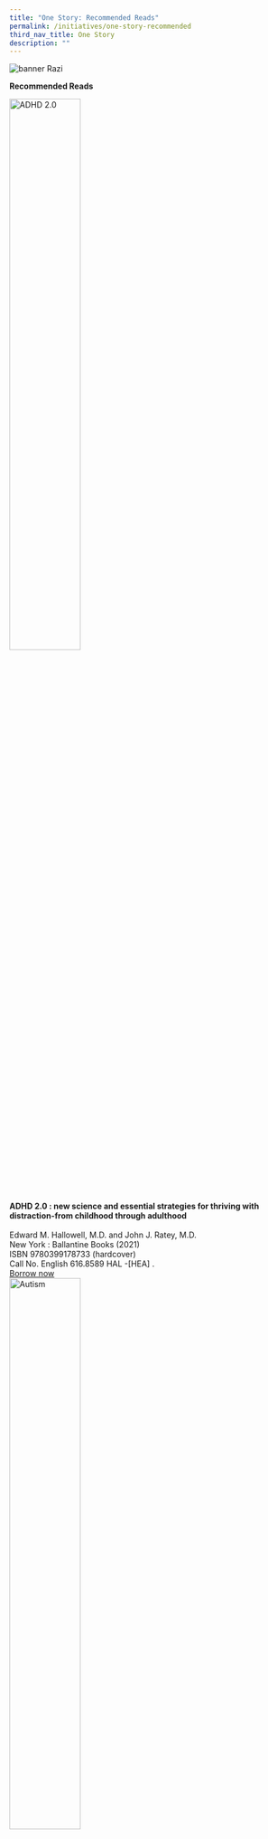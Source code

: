 ```yaml
---
title: "One Story: Recommended Reads"
permalink: /initiatives/one-story-recommended
third_nav_title: One Story
description: ""
---
```

![banner Razi](/images/one-story-razi/OS21%20Website%20Banner.jpg)

**Recommended Reads**


<div>
	<div class="row is-multiline">
		<div class="col is-half-tablet padding--bottom--lg">
			<img src="/images/one-story-razi/ADHD.jpg" style="width:50%" alt="ADHD 2.0">
			<div>
				<b>ADHD 2.0 : new science and essential strategies for thriving with distraction-from childhood through adulthood  </b> <br><br>Edward M. Hallowell, M.D. and John J. Ratey, M.D. <br> New York : Ballantine Books (2021) <br>ISBN	 9780399178733 (hardcover) <br>
Call No. English 616.8589 HAL -[HEA]
.<br><a href="https://nlb.overdrive.com/media/5403801" target="_blank">Borrow now</a><br>
			</div>
		</div>
		<div class="col is-half-tablet padding--bottom--lg">
			<img src="/images/one-story-razi/Autism.jpg" style="width:50%" alt="Autism">
			<div>
				<b>Living with Autism</b><br><br>Dr Sung Min, Lena Heng, Magdalene Foo, Kheng Joo Lian.<br>Singapore : Marshall Cavendish Editions (2015)<br>ISBN  9789814634175 <br>
Call No.  English 618.9285882 SUN
<br><a href="https://nlb.overdrive.com/media/2472113" target="_blank">Borrow now</a>
			</div>
		</div>
	<div class="row is-multiline">
		<div class="col is-half-tablet padding--bottom--lg">
			<img src="/images/one-story-razi/Pengurusan.png" style="width:50%" alt="Pengurusan" />
			<div>
				<b>Pengurusan tingkah laku kanak-kanak autisme: panduan untuk golongan profesional dan ibu bapa</b><br><br>Normah Che Din, Noh Amit<br>[Kuala Lumpur: Dewan Bahasa dan Pustaka (2019)<br>ISBN  9789834921118 (hardcopy)<br>
Call No.  Malay 618.9285882 NOR -[HEA]
<br>
			</div>
		</div>	
		<div class="col is-half-tablet padding--bottom--lg">
			<img src="/images/one-story-razi/Rawatan.png" style="width:50%" alt="Rawatan" />
			<div>
				<b>Rawatan alternatif untuk kanak-kanak autistic</b><br>
<br>Norfishah Mat Rabi<br>Pulau Pinang: Penerbit Universiti Sains Malaysia (2021)<br>ISBN  9789674614539 (hardcopy) <br>
Call No.  Malay 618.9285882 NOR -[HEA]
<br>
			</div>
		</div>	
      <div class="row is-multiline">
		<div class="col is-half-tablet padding--bottom--lg">
			<img src="/images/one-story-razi/MySon.png" style="width:50%" alt="To Kill a Mockingbird" />
			<div>
				<b>To Kill a Mocking Bird</b><br>for Chicago Public Library 2001<br>Harper Lee<br>[New York] : Caedmon, 2014<br>Translated into over 40 languages, a young girl’s father who is a lawyer risks everything to defend a black man unjustly accused of a crime.<br><a href="https://nlb.overdrive.com/media/DFD5E83A-42D9-4151-AC37-C4E43D87CFD9" target="_blank">Borrow now</a>
       </div>
        </div>
					<div class="col is-half-tablet padding--bottom--lg">
			<img src="/images/one-story-razi/ThisWorld.png" style="width:50%" alt="The Country Girls Trilogy" />
			<div>
				<b>The Country Girls Trilogy</b><br>for Dublin City Council 2019
<br>Edna O’Brien<br>[London] : Faber and Faber, 2017<br>The story follows the lives of the characters from convent school IN the countryside all the way to the challenges of married life.<br><a href="https://nlb.overdrive.com/media/4238870">Borrow now</a>
			</div>
		</div>	
				    <div class="row is-multiline">
		<div class="col is-half-tablet padding--bottom--lg">
			<img src="/images/one-story-razi/Autism Understanding.png" style="width:50%" alt="To Kill a Mockingbird" />
			<div>
				<b>To Kill a Mocking Bird</b><br>for Chicago Public Library 2001<br>Harper Lee<br>[New York] : Caedmon, 2014<br>Translated into over 40 languages, a young girl’s father who is a lawyer risks everything to defend a black man unjustly accused of a crime.<br><a href="https://nlb.overdrive.com/media/DFD5E83A-42D9-4151-AC37-C4E43D87CFD9" target="_blank">Borrow now</a>
       </div>
        </div>
					<div class="col is-half-tablet padding--bottom--lg">
			<img src="/images/one-story-razi/Mental Developmental.png" style="width:50%" alt="The Country Girls Trilogy" />
			<div>
				<b>The Country Girls Trilogy</b><br>for Dublin City Council 2019
<br>Edna O’Brien<br>[London] : Faber and Faber, 2017<br>The story follows the lives of the characters from convent school IN the countryside all the way to the challenges of married life.<br><a href="https://nlb.overdrive.com/media/4238870">Borrow now</a>
			</div>
		</div>
			</div>
		</div>


Updated 05 Nov 2021